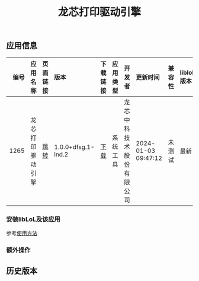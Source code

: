 ﻿---
id: 1265
title: 龙芯打印驱动引擎
toc: true
weight: 1265
---

## 应用信息 
|   编号 | 应用名称     | 页面链接                                        | 版本                 | 下载链接                                                                                         | 应用类型   | 开发者          | 更新时间                | 兼容性   | liblol版本   |
|-----:|:---------|:--------------------------------------------|:-------------------|:---------------------------------------------------------------------------------------------|:-------|:-------------|:--------------------|:------|:-----------|
| 1265 | 龙芯打印驱动引擎 | [跳转](http://app.loongapps.cn/#/detail/1265) | 1.0.0+dfsg.1-lnd.2 | [下载](http://113.24.212.22:8090/upload/file/lsvp-platform_1.0.0+dfsg.1-lnd.2_loongarch64.deb) | 系统工具   | 龙芯中科技术股份有限公司 | 2024-01-03 09:47:12 | 未测试   | 最新         |
### 安装libLoL及该应用 
参考[使用方法](/docs/usage) 
### 额外操作 


## 历史版本 
 